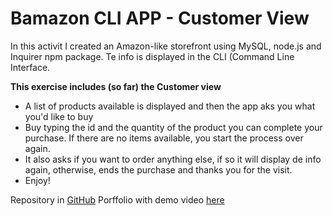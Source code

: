 # Bamazon CLI APP - Customer View

In this activit I created an Amazon-like storefront using MySQL, node.js and Inquirer npm package. Te info is displayed in the CLI (Command Line Interface.

**This exercise includes (so far) the Customer view**

* A list of products available is displayed and then the app aks you what you'd like to buy
* Buy typing the id and the quantity of the product you can complete your purchase. If there are no items available, you start the process over again.
* It also asks if you want to order anything else, if so it will display de info again, otherwise, ends the purchase and thanks you for the visit.
* Enjoy!

Repository in [GitHub](https://github.com/caam123/bamazon)
Porffolio with demo video [here](https://caam123.github.io/Bootstrap-portfolio/bamazon.html)
